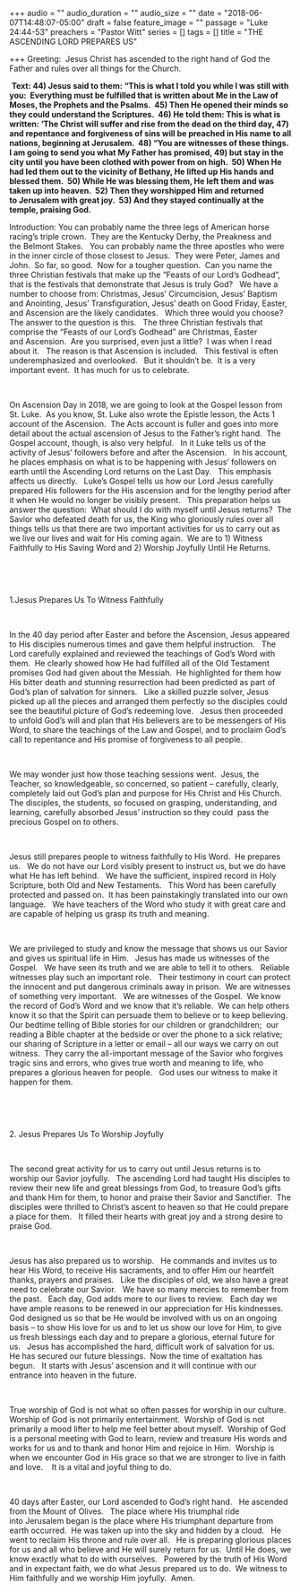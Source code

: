 +++
audio = ""
audio_duration = ""
audio_size = ""
date = "2018-06-07T14:48:07-05:00"
draft = false
feature_image = ""
passage = "Luke 24:44-53"
preachers = "Pastor Witt"
series = []
tags = []
title = "THE ASCENDING LORD PREPARES US"

+++
Greeting:  Jesus Christ has ascended to the right hand of God the Father and rules over all things for the Church.

 **Text: 44) Jesus said to them: “This is what I told you while I was still with you:  Everything must be fulfilled that is written about Me in the Law of Moses, the Prophets and the Psalms.  45) Then He opened their minds so they could understand the Scriptures.  46) He told them: This is what is written: ‘The Christ will suffer and rise from the dead on the third day, 47) and repentance and forgiveness of sins will be preached in His name to all nations, beginning at Jerusalem.  48) “You are witnesses of these things.  I am going to send you what My Father has promised, 49) but stay in the city until you have been clothed with power from on high.  50) When He had led them out to the vicinity of Bethany, He lifted up His hands and blessed them.  50) While He was blessing them, He left them and was taken up into heaven.  52) Then they worshipped Him and returned to Jerusalem with great joy.  53) And they stayed continually at the temple, praising God.**

Introduction: You can probably name the three legs of American horse racing’s triple crown.  They are the Kentucky Derby, the Preakness and the Belmont Stakes.   You can probably name the three apostles who were in the inner circle of those closest to Jesus.  They were Peter, James and John.  So far, so good.  Now for a tougher question.  Can you name the three Christian festivals that make up the “Feasts of our Lord’s Godhead”, that is the festivals that demonstrate that Jesus is truly God?   We have a number to choose from: Christmas, Jesus’ Circumcision, Jesus’ Baptism and Anointing, Jesus’ Transfiguration, Jesus’ death on Good Friday, Easter, and Ascension are the likely candidates.   Which three would you choose?   The answer to the question is this.   The three Christian festivals that comprise the “Feasts of our Lord’s Godhead” are Christmas, Easter and Ascension.  Are you surprised, even just a little?  I was when I read about it.   The reason is that Ascension is included.   This festival is often underemphasized and overlooked.   But it shouldn’t be.  It is a very important event.  It has much for us to celebrate.

 

On Ascension Day in 2018, we are going to look at the Gospel lesson from St. Luke.  As you know, St. Luke also wrote the Epistle lesson, the Acts 1 account of the Ascension.  The Acts account is fuller and goes into more detail about the actual ascension of Jesus to the Father’s right hand.  The Gospel account, though, is also very helpful.   In it Luke tells us of the activity of Jesus’ followers before and after the Ascension.   In his account, he places emphasis on what is to be happening with Jesus’ followers on earth until the Ascending Lord returns on the Last Day.   This emphasis affects us directly.   Luke’s Gospel tells us how our Lord Jesus carefully prepared His followers for the His ascension and for the lengthy period after it when He would no longer be visibly present.   This preparation helps us answer the question:  What should I do with myself until Jesus returns?  The Savior who defeated death for us, the King who gloriously rules over all things tells us that there are two important activities for us to carry out as we live our lives and wait for His coming again.  We are to 1) Witness Faithfully to His Saving Word and 2) Worship Joyfully Until He Returns.

 

 

1\.Jesus Prepares Us To Witness Faithfully

 

In the 40 day period after Easter and before the Ascension, Jesus appeared to His disciples numerous times and gave them helpful instruction.   The Lord carefully explained and reviewed the teachings of God’s Word with them.  He clearly showed how He had fulfilled all of the Old Testament promises God had given about the Messiah.  He highlighted for them how His bitter death and stunning resurrection had been predicted as part of God’s plan of salvation for sinners.   Like a skilled puzzle solver, Jesus picked up all the pieces and arranged them perfectly so the disciples could see the beautiful picture of God’s redeeming love.   Jesus then proceeded to unfold God’s will and plan that His believers are to be messengers of His Word, to share the teachings of the Law and Gospel, and to proclaim God’s call to repentance and His promise of forgiveness to all people.

 

We may wonder just how those teaching sessions went.  Jesus, the Teacher, so knowledgeable, so concerned, so patient – carefully, clearly, completely laid out God’s plan and purpose for His Christ and His Church.   The disciples, the students, so focused on grasping, understanding, and learning, carefully absorbed Jesus’ instruction so they could  pass the precious Gospel on to others.

 

Jesus still prepares people to witness faithfully to His Word.  He prepares us.   We do not have our Lord visibly present to instruct us, but we do have what He has left behind.   We have the sufficient, inspired record in Holy Scripture, both Old and New Testaments.   This Word has been carefully protected and passed on.  It has been painstakingly translated into our own language.   We have teachers of the Word who study it with great care and are capable of helping us grasp its truth and meaning.  

 

We are privileged to study and know the message that shows us our Savior and gives us spiritual life in Him.   Jesus has made us witnesses of the Gospel.   We have seen its truth and we are able to tell it to others.   Reliable witnesses play such an important role.   Their testimony in court can protect the innocent and put dangerous criminals away in prison.  We are witnesses of something very important.   We are witnesses of the Gospel.  We know the record of God’s Word and we know that it’s reliable.  We can help others know it so that the Spirit can persuade them to believe or to keep believing.  Our bedtime telling of Bible stories for our children or grandchildren;  our reading a Bible chapter at the bedside or over the phone to a sick relative;  our sharing of Scripture in a letter or email – all our ways we carry on out witness.  They carry the all-important message of the Savior who forgives tragic sins and errors, who gives true worth and meaning to life, who prepares a glorious heaven for people.   God uses our witness to make it happen for them.

 

 

2\. Jesus Prepares Us To Worship Joyfully

 

The second great activity for us to carry out until Jesus returns is to worship our Savior joyfully.   The ascending Lord had taught His disciples to review their new life and great blessings from God, to treasure God’s gifts and thank Him for them, to honor and praise their Savior and Sanctifier.  The disciples were thrilled to Christ’s ascent to heaven so that He could prepare a place for them.   It filled their hearts with great joy and a strong desire to praise God.

 

Jesus has also prepared us to worship.   He commands and invites us to hear His Word, to receive His sacraments, and to offer Him our heartfelt thanks, prayers and praises.   Like the disciples of old, we also have a great need to celebrate our Savior.   We have so many mercies to remember from the past.   Each day, God adds more to our lives to review.   Each day we have ample reasons to be renewed in our appreciation for His kindnesses.   God designed us so that be He would be involved with us on an ongoing basis – to show His love for us and to let us show our love for Him, to give us fresh blessings each day and to prepare a glorious, eternal future for us.   Jesus has accomplished the hard, difficult work of salvation for us.   He has secured our future blessings.  Now the time of exaltation has begun.   It starts with Jesus’ ascension and it will continue with our entrance into heaven in the future.

 

True worship of God is not what so often passes for worship in our culture.  Worship of God is not primarily entertainment.  Worship of God is not primarily a mood lifter to help me feel better about myself.  Worship of God is a personal meeting with God to learn, review and treasure His words and works for us and to thank and honor Him and rejoice in Him.  Worship is when we encounter God in His grace so that we are stronger to live in faith and love.    It is a vital and joyful thing to do.

 

40 days after Easter, our Lord ascended to God’s right hand.   He ascended from the Mount of Olives.   The place where His triumphal ride into Jerusalem began is the place where His triumphant departure from earth occurred.  He was taken up into the sky and hidden by a cloud.   He went to reclaim His throne and rule over all.   He is preparing glorious places for us and all who believe and He will surely return for us.  Until He does, we know exactly what to do with ourselves.   Powered by the truth of His Word and in expectant faith, we do what Jesus prepared us to do.  We witness to Him faithfully and we worship Him joyfully.  Amen.